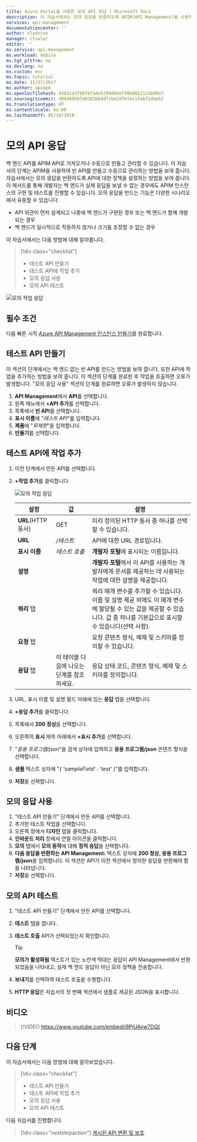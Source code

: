 ```yaml
---
title: Azure Portal을 사용한 모의 API 응답 | Microsoft Docs
description: 이 자습서에서는 모의 응답을 반환하도록 APIM(API Management)을 사용하여 API에 대한 정책을 설정하는 방법을 보여 줍니다. 이 메서드를 통해 개발자는 백 엔드가 실제 응답을 보낼 수 없는 경우 API Management 인스턴스의 구현 및 테스트를 진행할 수 있습니다.
services: api-management
documentationcenter: ''
author: vladvino
manager: cfowler
editor: ''
ms.service: api-management
ms.workload: mobile
ms.tgt_pltfrm: na
ms.devlang: na
ms.custom: mvc
ms.topic: tutorial
ms.date: 11/27/2017
ms.author: apimpm
ms.openlocfilehash: 4383ce3788f6fade5299d69ef99b80221c58d9e7
ms.sourcegitcommit: d98d99567d0383bb8d7cbe2d767ec15ebf2daeb2
ms.translationtype: HT
ms.contentlocale: ko-KR
ms.lasthandoff: 05/10/2018
---
```

# <a name="mock-api-responses"></a>모의 API 응답

백 엔드 API를 APIM API로 가져오거나 수동으로 만들고 관리할 수 있습니다. 이 자습서의 단계는 APIM을 사용하여 빈 API를 만들고 수동으로 관리하는 방법을 보여 줍니다. 자습서에서는 모의 응답을 반환하도록 API에 대한 정책을 설정하는 방법을 보여 줍니다. 이 메서드를 통해 개발자는 백 엔드가 실제 응답을 보낼 수 없는 경우에도 APIM 인스턴스의 구현 및 테스트를 진행할 수 있습니다. 모의 응답을 만드는 기능은 다양한 시나리오에서 유용할 수 있습니다.

+ API 외관이 먼저 설계되고 나중에 백 엔드가 구현된 경우 또는 백 엔드가 함께 개발되는 경우
+ 백 엔드가 일시적으로 작동하지 않거나 크기를 조정할 수 없는 경우

이 자습서에서는 다음 방법에 대해 알아봅니다.

> [!div class="checklist"]
> * 테스트 API 만들기 
> * 테스트 API에 작업 추가
> * 모의 응답 사용
> * 모의 API 테스트

![모의 작업 응답](./media/mock-api-responses/mock-api-responses01.png)

## <a name="prerequisites"></a>필수 조건

다음 빠른 시작 [Azure API Management 인스턴스 만들기](get-started-create-service-instance.md)를 완료합니다.

## <a name="create-a-test-api"></a>테스트 API 만들기 

이 섹션의 단계에서는 백 엔드 없는 빈 API를 만드는 방법을 보여 줍니다. 또한 API에 작업을 추가하는 방법을 보여 줍니다. 이 섹션의 단계를 완료한 후 작업을 호출하면 오류가 발생합니다. "모의 응답 사용" 섹션의 단계를 완료하면 오류가 발생하지 않습니다.

1. **API Management**에서 **API**를 선택합니다.
2. 왼쪽 메뉴에서 **+API 추가**를 선택합니다.
3. 목록에서 **빈 API**를 선택합니다.
4. **표시 이름**에 "*테스트 API*"를 입력합니다.
5. **제품**에 "*무제한*"을 입력합니다.
6. **만들기**를 선택합니다.

## <a name="add-an-operation-to-the-test-api"></a>테스트 API에 작업 추가

1. 이전 단계에서 만든 API를 선택합니다.
2. **+작업 추가**를 클릭합니다.

    ![모의 작업 응답](./media/mock-api-responses/mock-api-responses02.png)

    |설정|값|설명|
    |---|---|---|
    |**URL**(HTTP 동사)|GET|미리 정의된 HTTP 동사 중 하나를 선택할 수 있습니다.|
    |**URL** |*/테스트*|API에 대한 URL 경로입니다. |
    |**표시 이름**|*테스트 호출*|**개발자 포털**에 표시되는 이름입니다.|
    |**설명**||**개발자 포털**에서 이 API를 사용하는 개발자에게 문서를 제공하는 데 사용되는 작업에 대한 설명을 제공합니다.|
    |**쿼리** 탭||쿼리 매개 변수를 추가할 수 있습니다. 이름 및 설명 제공 외에도 이 매개 변수에 할당될 수 있는 값을 제공할 수 있습니다. 값 중 하나를 기본값으로 표시할 수 있습니다(선택 사항).|
    |**요청** 탭||요청 콘텐츠 형식, 예제 및 스키마를 정의할 수 있습니다. |
    |**응답** 탭|이 테이블 다음에 나오는 단계를 참조하세요.|응답 상태 코드, 콘텐츠 형식, 예제 및 스키마를 정의합니다.|

3. URL, 표시 이름 및 설명 필드 아래에 있는 **응답** 탭을 선택합니다.
4. **+응답 추가**를 클릭합니다.
5. 목록에서 **200 정상**을 선택합니다.
6. 오른쪽의 **표시** 제목 아래에서 **+표시 추가**를 선택합니다.
7. "*응용 프로그램/json*"을 검색 상자에 입력하고 **응용 프로그램/json** 콘텐츠 형식을 선택합니다.
8. **샘플** 텍스트 상자에 "*{ 'sampleField' : 'test' }*"를 입력합니다.
9. **저장**을 선택합니다.

## <a name="enable-response-mocking"></a>모의 응답 사용

1. "테스트 API 만들기" 단계에서 만든 API를 선택합니다.
2. 추가한 테스트 작업을 선택합니다.
2. 오른쪽 창에서 **디자인** 탭을 클릭합니다.
3. **인바운드 처리** 창에서 연필 아이콘을 클릭합니다.
4. **모의** 탭에서 **모의 동작**에 대해 **정적 응답**을 선택합니다.
5. **다음 응답을 반환하는 API Management:** 텍스트 상자에 **200 정상, 응용 프로그램/json**을 입력합니다. 이 섹션은 API가 이전 섹션에서 정의한 응답을 반환해야 함을 나타냅니다.
6. **저장**을 선택합니다.

## <a name="test-the-mocked-api"></a>모의 API 테스트

1. "테스트 API 만들기" 단계에서 만든 API를 선택합니다.
2. **테스트** 탭을 엽니다.
3. **테스트 호출** API가 선택되었는지 확인합니다.

    > [!TIP]
    > **모의가 활성화됨** 텍스트가 있는 노란색 막대는 응답이 API Management에서 반환되었음을 나타내고, 실제 백 엔드 응답이 아닌 모의 정책을 전송합니다.

3. **보내기**를 선택하여 테스트 호출을 수행합니다.
4. **HTTP 응답**은 자습서의 첫 번째 섹션에서 샘플로 제공된 JSON을 표시합니다.

## <a name="video"></a>비디오

> [!VIDEO https://www.youtube.com/embed/i9PjUAvw7DQ]
> 
> 

## <a name="next-steps"></a>다음 단계
이 자습서에서는 다음 방법에 대해 알아보았습니다.

> [!div class="checklist"]
> * 테스트 API 만들기
> * 테스트 API에 작업 추가
> * 모의 응답 사용
> * 모의 API 테스트

다음 자습서를 진행합니다.

> [!div class="nextstepaction"]
> [게시된 API 변환 및 보호](transform-api.md)
